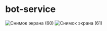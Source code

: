 # bot-service
![Снимок экрана (60)](https://user-images.githubusercontent.com/100848310/234763390-ed99274a-d3c1-47a9-a516-ca1f64f22308.jpg)
![Снимок экрана (61)](https://user-images.githubusercontent.com/100848310/234763396-e936a00b-5be6-46ef-aacc-249d083d6530.jpg)
